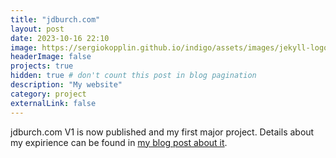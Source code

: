 ```yaml
---
title: "jdburch.com"
layout: post
date: 2023-10-16 22:10
image: https://sergiokopplin.github.io/indigo/assets/images/jekyll-logo-light-solid.png
headerImage: false
projects: true
hidden: true # don't count this post in blog pagination
description: "My website"
category: project
externalLink: false
---
```


jdburch.com V1 is now published and my first major project. Details about my expirience can be found in [my blog post about it](https://jdburch.com/my-website-is-published/).